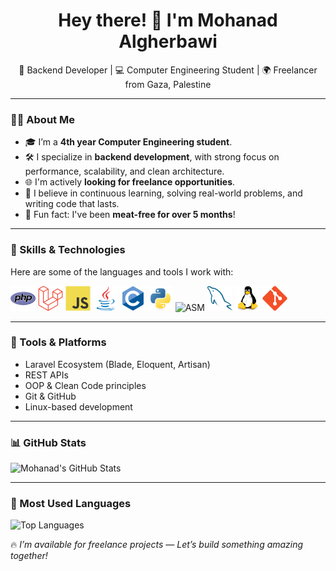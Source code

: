 <h1 align="center">Hey there! 👋 I'm Mohanad Algherbawi</h1>

<p align="center">
🚀 Backend Developer | 💻 Computer Engineering Student | 🌍 Freelancer from Gaza, Palestine
</p>

---

### 👨‍💻 About Me
- 🎓 I’m a **4th year Computer Engineering student**.
- 🛠️ I specialize in **backend development**, with strong focus on performance, scalability, and clean architecture.
- 🌐 I'm actively **looking for freelance opportunities**.
- 🔁 I believe in continuous learning, solving real-world problems, and writing code that lasts.
- 🥦 Fun fact: I've been **meat-free for over 5 months**!

---

### 🧠 Skills & Technologies
Here are some of the languages and tools I work with:

<p align="left">
  <img src="https://raw.githubusercontent.com/devicons/devicon/master/icons/php/php-original.svg" width="40" alt="PHP"/>
  <img src="https://raw.githubusercontent.com/devicons/devicon/master/icons/laravel/laravel-original.svg" width="40" alt="Laravel"/>
  <img src="https://raw.githubusercontent.com/devicons/devicon/master/icons/javascript/javascript-original.svg" width="40" alt="JavaScript"/>
  <img src="https://raw.githubusercontent.com/devicons/devicon/master/icons/java/java-original.svg" width="40" alt="Java"/>
  <img src="https://raw.githubusercontent.com/devicons/devicon/master/icons/c/c-original.svg" width="40" alt="C"/>
  <img src="https://raw.githubusercontent.com/devicons/devicon/master/icons/python/python-original.svg" width="40" alt="Python"/>
  <img src="https://upload.wikimedia.org/wikipedia/commons/4/4b/Assembly_icon.png" width="40" alt="ASM"/>
  <img src="https://raw.githubusercontent.com/devicons/devicon/master/icons/mysql/mysql-original.svg" width="40" alt="MySQL"/>
  <img src="https://raw.githubusercontent.com/devicons/devicon/master/icons/linux/linux-original.svg" width="40" alt="Linux"/>
  <img src="https://raw.githubusercontent.com/devicons/devicon/master/icons/git/git-original.svg" width="40" alt="Git"/>
</p>

---

### 🔨 Tools & Platforms
- Laravel Ecosystem (Blade, Eloquent, Artisan)
- REST APIs
- OOP & Clean Code principles
- Git & GitHub
- Linux-based development

---

### 📊 GitHub Stats
<p align="left">
  <img src="https://github-readme-stats.vercel.app/api?username=MohanadAlgherbawi&show_icons=true&theme=github_dark" alt="Mohanad's GitHub Stats"/>
</p>

---

### 🌟 Most Used Languages
<p align="left">
  <img src="https://github-readme-stats.vercel.app/api/top-langs/?username=MohanadAlgherbawi&layout=compact&theme=github_dark" alt="Top Languages"/>
</p>



🔥 *I’m available for freelance projects — Let’s build something amazing together!*
